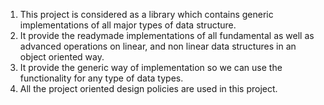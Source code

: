 1. This project is considered as a library which contains generic implementations of all major types of data structure.
2. It provide the readymade implementations of all fundamental as well as advanced operations on linear, and non linear data structures in an object oriented way.
3. It provide the generic way of implementation so we can use the functionality for any type of data types.
4. All the project oriented design policies are used in this project.
